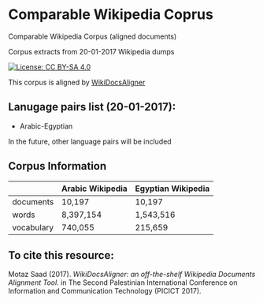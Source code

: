 # Comparable Wikipedia Coprus
Comparable Wikipedia Corpus (aligned documents)

Corpus extracts from 20-01-2017 Wikipedia dumps

 [![License: CC BY-SA 4.0](https://img.shields.io/badge/License-CC%20BY--SA%204.0-lightgrey.svg)](http://creativecommons.org/licenses/by-sa/4.0/)


This corpus is aligned by [WikiDocsAligner](https://github.com/motazsaad/WikiDocsAligner)

## Lanugage pairs list (20-01-2017):
* Arabic-Egyptian 

In the future, other language pairs will be included 

## Corpus Information

|  | Arabic Wikipedia | Egyptian Wikipedia |
| --- | --- | --- |
| documents | 10,197 | 10,197 |
| words | 8,397,154 | 1,543,516 |
| vocabulary | 740,055 | 215,659 |

## To cite this resource:

Motaz Saad (2017). _WikiDocsAligner: an off-the-shelf Wikipedia Documents Alignment Tool_. in The Second Palestinian International Conference on Information and
Communication Technology (PICICT 2017). 
